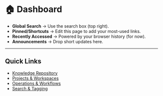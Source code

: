 # 🏠 Dashboard

- **Global Search** → Use the search box (top right).  
- **Pinned/Shortcuts** → Edit this page to add your most-used links.  
- **Recently Accessed** → Powered by your browser history (for now).  
- **Announcements** → Drop short updates here.

---

## Quick Links
- [Knowledge Repository](knowledge-repository/index.md)
- [Projects & Workspaces](projects/index.md)
- [Operations & Workflows](operations/index.md)
- [Search & Tagging](search-tagging/index.md)